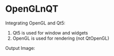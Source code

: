 # OpenGLnQT

Integrating OpenGL and Qt5:
  1) Qt5 is used for window and widgets
  2) OpenGL is used for rendering (not QtOpenGL)
  
Output Image:
[](images/output.png)
